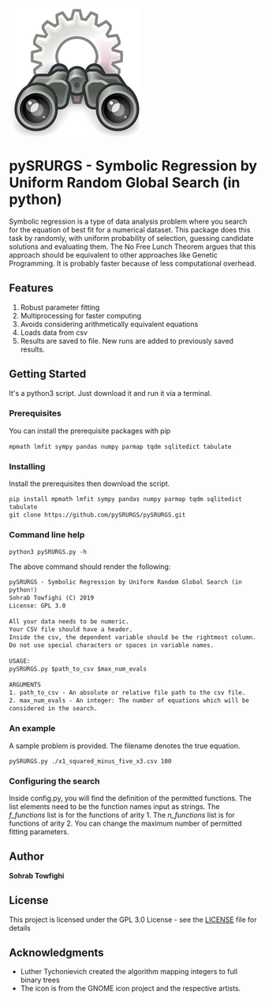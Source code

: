 ![Binoculars](image/Gnome-system-search.jpg)

# pySRURGS - Symbolic Regression by Uniform Random Global Search (in python)

Symbolic regression is a type of data analysis problem where you search for the 
equation of best fit for a numerical dataset. This package does this task by 
randomly, with uniform probability of selection, guessing candidate solutions 
and evaluating them. The No Free Lunch Theorem argues that this approach should 
be equivalent to other approaches like Genetic Programming. It is probably faster 
because of less computational overhead. 

## Features 

1. Robust parameter fitting
2. Multiprocessing for faster computing
3. Avoids considering arithmetically equivalent equations
4. Loads data from csv
5. Results are saved to file. New runs are added to previously saved results.

## Getting Started

It's a python3 script. Just download it and run it via a terminal.

### Prerequisites

You can install the prerequisite packages with pip

```mpmath lmfit sympy pandas numpy parmap tqdm sqlitedict tabulate```

### Installing

Install the prerequisites then download the script.

```
pip install mpmath lmfit sympy pandas numpy parmap tqdm sqlitedict tabulate
git clone https://github.com/pySRURGS/pySRURGS.git
```

### Command line help

```
python3 pySRURGS.py -h
```

The above command should render the following:

```
pySRURGS - Symbolic Regression by Uniform Random Global Search (in python!)
Sohrab Towfighi (C) 2019
License: GPL 3.0

All your data needs to be numeric. 
Your CSV file should have a header.
Inside the csv, the dependent variable should be the rightmost column.
Do not use special characters or spaces in variable names.

USAGE:
pySRURGS.py $path_to_csv $max_num_evals

ARGUMENTS
1. path_to_csv - An absolute or relative file path to the csv file.
2. max_num_evals - An integer: The number of equations which will be considered in the search.
```

### An example

A sample problem is provided. The filename denotes the true equation.

```
pySRURGS.py ./x1_squared_minus_five_x3.csv 100
```

### Configuring the search

Inside config.py, you will find the definition of the permitted functions. The list elements need to be the function names input as strings. The *f_functions* list is for the functions of arity 1. The *n_functions* list is for functions of arity 2. You can change the maximum number of permitted fitting parameters.

## Author

**Sohrab Towfighi**

## License

This project is licensed under the GPL 3.0 License - see the [LICENSE](LICENSE) file for details

## Acknowledgments

* Luther Tychonievich created the algorithm mapping integers to full binary trees
* The icon is from the GNOME icon project and the respective artists.
